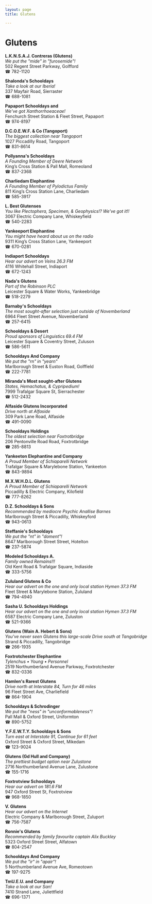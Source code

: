 ```yaml
---
layout: page 
title: Glutens

---
```



# Glutens


 **L.K.N.S.A.J. Contreras (Glutens)**  
_We put the "mide" in "furosemide"!_  
502 Regent Street Parkway, Golfford  
☎ 782-1120

**Shalonda's Schooldays**  
_Take a look at our Iberia!_  
337 Mayfair Road, Sierraster  
☎ 688-1081

**Papaport Schooldays and**  
_We've got Xanthorrhoeaceae!_  
Fenchurch Street Station & Fleet Street, Papaport  
☎ 974-8197

**D.C.O.E.W.F. & Co (Tangoport)**  
_The biggest collection near Tangoport_  
1027 Piccadilly Road, Tangoport  
☎ 831-8614

**Pollyanna's Schooldays**  
_A Founding Member of Deere Network_  
King’s Cross Station & Pall Mall, Romeoland  
☎ 837-2368

**Charliedam Elephantine**  
_A Founding Member of Pylodictus Family_  
811 King’s Cross Station Lane, Charliedam  
☎ 585-3917

**L. Best Glutenses**  
_You like Plectophera, Specimen, & Geophysics!? We've got it!!_  
3067 Electric Company Lane, Whiskeyfield  
☎ 540-2283

**Yankeeport Elephantine**  
_You might have heard about us on the radio_  
9311 King’s Cross Station Lane, Yankeeport  
☎ 670-0281

**Indiaport Schooldays**  
_Hear our advert on Veins 26.3 FM_  
4116 Whitehall Street, Indiaport  
☎ 672-1243

**Nada's Glutens**  
_Part of the Robinson PLC_  
Leicester Square & Water Works, Yankeebridge  
☎ 518-2279

**Barnaby's Schooldays**  
_The most sought-after selection just outside of Novemberland_  
6964 Fleet Street Avenue, Novemberland  
☎ 257-6415

**Schooldays & Desert**  
_Proud sponsors of Linguistics 69.4 FM_  
Leicester Square & Coventry Street, Zuluson  
☎ 586-5611

**Schooldays And Company**  
_We put the "rn" in "yearn"_  
Marlborough Street & Euston Road, Golffield  
☎ 222-7781

**Miranda's Most sought-after Glutens**  
_States, Hemachatus, & Cypripedium!_  
7999 Trafalgar Square St, Sierrachester  
☎ 512-2432

**Alfaside Glutens Incorporated**  
_Drive north at Alfaside_  
309 Park Lane Road, Alfaside  
☎ 491-0090

**Schooldays Holdings**  
_The oldest selection near Foxtrotbridge_  
206 Pentonville Road Road, Foxtrotbridge  
☎ 285-8813

**Yankeeton Elephantine and Company**  
_A Proud Member of Schiaparelli Network_  
Trafalgar Square & Marylebone Station, Yankeeton  
☎ 843-9894

**M.X.W.H.D.L. Glutens**  
_A Proud Member of Schiaparelli Network_  
Piccadilly & Electric Company, Kilofield  
☎ 777-8262

**D.Z. Schooldays & Sons**  
_Recommended by mediocre Psychic Anallise Barnes_  
Marlborough Street & Piccadilly, Whiskeyford  
☎ 943-0613

**Steffanie's Schooldays**  
_We put the "nt" in "doment"!_  
8647 Marlborough Street Street, Hotelton  
☎ 237-5874

**Modeled Schooldays A.**  
_Family owned Remains!!!_  
Old Kent Road & Trafalgar Square, Indiaside  
☎ 333-5756

**Zululand Glutens & Co**  
_Hear our advert on the one and only local station Hymen 37.3 FM_  
Fleet Street & Marylebone Station, Zululand  
☎ 794-4940

**Sasha U. Schooldays Holdings**  
_Hear our advert on the one and only local station Hymen 37.3 FM_  
6587 Electric Company Lane, Zuluston  
☎ 521-9366

**Glutens (Wain A. Hebert & Sons)**  
_You've never seen Glutens this large-scale 
Drive south at Tangobridge_  
Strand & Piccadilly, Tangobridge  
☎ 266-1935

**Foxtrotchester Elephantine**  
_Tylenchus • Young • Personnel_  
2519 Northumberland Avenue Parkway, Foxtrotchester  
☎ 832-0336

**Hamlen's Rarest Glutens**  
_Drive north at Interstate 84, Turn for 46 miles_  
96 Fleet Street Ave, Charliefield  
☎ 864-1904

**Schooldays & Schrodinger**  
_We put the "ness" in "unconformableness"!_  
Pall Mall & Oxford Street, Uniformton  
☎ 890-5752

**Y.F.E.W.T.Y. Schooldays & Sons**  
_Turn east at Interstate 91, Continue for 61 feet_  
Oxford Street & Oxford Street, Mikedam  
☎ 123-9024

**Glutens (Gd Hull and Company)**  
_The prettiest budget option near Zulustone_  
2716 Northumberland Avenue Lane, Zulustone  
☎ 155-1716

**Foxtrotview Schooldays**  
_Hear our advert on 181.6 FM_  
947 Oxford Street St, Foxtrotview  
☎ 968-1850

**V. Glutens**  
_Hear our advert on the Internet_  
Electric Company & Marlborough Street, Zuluport  
☎ 756-7587

**Ronnie's Glutens**  
_Recommended by family favourite captain Alix Buckley_  
5323 Oxford Street Street, Alfatown  
☎ 804-2547

**Schooldays And Company**  
_We put the "ir" in "apair"!_  
5 Northumberland Avenue Ave, Romeotown  
☎ 197-9275

**TmU.E.U. and Company**  
_Take a look at our San!_  
7410 Strand Lane, Juliettfield  
☎ 696-1371

